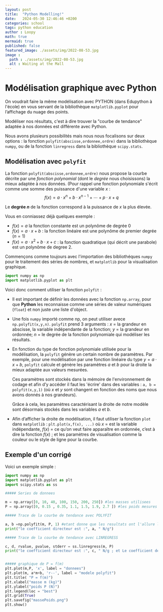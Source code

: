 ```yaml
---
layout: post
title:  "Python Modelling!"
date:   2024-05-30 12:46:46 +0200
categories: school
tags: python education
author : Loopy
math: true
mermaid: true
published: false
featured_image: ./assets/img/2022-08-53.jpg
image :
  path : ./assets/img/2022-08-53.jpg
  alt : Waiting at the Mall
---
```

# Modélisation graphique avec Python

On voudrait faire la même modélisation avec PYTHON (dans Edupython à l'école) en vous servant de la bibliothèque `matplotlib.pyplot` pour l’affichage du nuage des points.

Modéliser nos résultats, c'est à dire trouver la "courbe de tendance" adaptée à nos données est différente avec Python.

Nous avons plusieurs possibilités mais nous nous focalisons sur deux options : la fonction `polyfit(abscisse,ordonnee,ordre)` dans la bibliothèque `numpy`, ou de la fonction `linregress` dans la bibliothèque `scipy.stats`.

## Modélisation avec `polyfit`
La fonction `polyfit(abscisse,ordonnee,ordre)` nous propose la courbe décrite par une *fonction polynomial* (dont le *degrée* nous choisissons) la mieux adaptée à nos données. (Pour rappel une fonction polynomiale s'écrit comme une somme des puissance d'une variable $x$ :
$$f(x) = a\cdot x^n + b\cdot x^{n-1} + \cdots + p\cdot x + q$$

Le **degrée $n$** de la fonction correspond à la puissance de $x$ la plus élevée.

Vous en conniassez déjà quelques exemple :

- $f(x) = a$ la fonction constante est un polynôme de degrée $0$
- $f(x) = a\cdot x + b$ : la fonction linéaire est une polynôme de premier degrée ($n=1$)
- $f(x) = a\cdot x^2 + b\cdot x + c$ : la fonction quadratique (qui décrit une parabole) est un polynôme de degree $2$.  

Commençons comme toujours avec l'importation des bibliothéques `numpy` pour le traitement des séries de nombres, et `matplotlib` pour la visualisation graphique.

```python
import numpy as np
import matplotlib.pyplot as plt
```

Voici donc comment utiliser la fonction `polyfit` :
- Il est important de définir les données avec la fonction `np.array`, pour que **Python** les reconnaisse comme une séries de valeur numériques (`float`) et non juste une liste d'object.
- Une fois `numpy` importé comme np, on peut utiliser avece `np.polyfit(x,y,n)`.
    `polyfit` prend 3 arguments : $x$ = la grandeur en abscisse, la variable indépendante de la fonction;  $y$ = la grandeur en ordonnée; $n$ = le degrée de la fonction polynomiale qui modéliser les résultats.
- En fonction du type de fonction polynomiale utilisée pour la modélisation, la `polyfit` génère un certain nombre de paramètres. Par exemple, pour une modélisation par une fonction linéaire du type $y = a\cdot x + b$, `polyfit` calcule et génère les paramètres $a$ et $b$ pour la droite la mieux adaptée aux valeurs mesurées.

    Ces paramètres sont stockés dans la mémoire de l'environnement de codage et afin d’y accéder il faut les 'écrire' dans des variables : `a, b = polyfit(x,y,1)` (où $x$ et $y$ sont changent en fonction des noms que nous avons donnés à nos grandeurs).

    Grâce à cela, les paramètres caractérisant la droite de notre modèle sont désormais stockés dans les variables $a$ et $b$.

- Afin d’afficher la droite de modélisation, il faut utiliser la fonction `plot` dans `matplotlib` : `plt.plot(x,f(x), ...)` où $x$ = est la variable indépendante, $f(x)$ = ce qu’on veut faire apparaître en ordonnée, c’est à dire la fonction $f(x)$ ; et les paramètres de visualisation comme la couleur ou le style de ligne pour la courbe.

## Exemple d'un corrigé
Voici un exemple simple :

```python
import numpy as np
import matplotlib.pyplot as plt
import scipy.stats as ss

##### Series de donnees

m = np.array([0, 10, 40, 100, 150, 200, 250]) #les masses utilisees
P = np.array([0, 0.15 , 0.35, 1.1, 1.5, 1.9, 2.7 ]) #les poids mesures

##### Trace de la courbe de tendance avec POLYFIT

a, b =np.polyfit(m, P, 1) #etant donne que les resultats ont l'allure lineaire
print("le coefficient directeur est :", a, " N/g")

##### Trace de la courbe de tendance avec LINREGRESS

c, d, rvalue, pvalue, stderr = ss.linregress(m, P)
print("le coefficient directeur est :", c, " N/g ; et Le coefficient de correlation est :", rvalue)


##### graphique de P = f(m)
plt.plot(m,P, 'x', label = "donnees")
plt.plot(m, a*m+b, 'r--', label = "modele polyfit")
plt.title( "P = f(m)")
plt.xlabel("masse m (kg)")
plt.ylabel("poids P (N)")
plt.legend(loc = "best")
plt.grid(True)
plt.savefig("massePoids.png")
plt.show()
```
